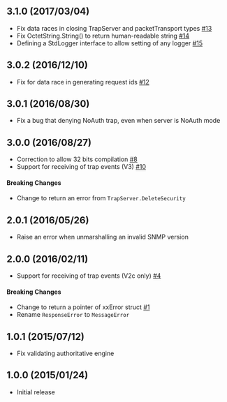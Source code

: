 ## 3.1.0 (2017/03/04)

- Fix data races in closing TrapServer and packetTransport types [#13](https://github.com/k-sone/snmpgo/pull/13)
- Fix OctetString.String() to return human-readable string [#14](https://github.com/k-sone/snmpgo/pull/14)
- Defining a StdLogger interface to allow setting of any logger [#15](https://github.com/k-sone/snmpgo/pull/15)

## 3.0.2 (2016/12/10)

- Fix for data race in generating request ids [#12](https://github.com/k-sone/snmpgo/pull/12)

## 3.0.1 (2016/08/30)

- Fix a bug that denying NoAuth trap, even when server is NoAuth mode

## 3.0.0 (2016/08/27)

- Correction to allow 32 bits compilation [#8](https://github.com/k-sone/snmpgo/pull/8)
- Support for receiving of trap events (V3) [#10](https://github.com/k-sone/snmpgo/pull/10)

#### Breaking Changes
- Change to return an error from `TrapServer.DeleteSecurity`

## 2.0.1 (2016/05/26)

- Raise an error when unmarshalling an invalid SNMP version

## 2.0.0 (2016/02/11)

- Support for receiving of trap events (V2c only) [#4](https://github.com/k-sone/snmpgo/pull/4)

#### Breaking Changes

- Change to return a pointer of xxError struct [#1](https://github.com/k-sone/snmpgo/pull/1)
- Rename `ResponseError` to `MessageError`

## 1.0.1 (2015/07/12)

- Fix validating authoritative engine

## 1.0.0 (2015/01/24)

- Initial release
